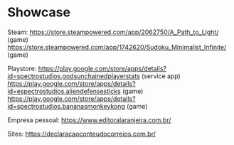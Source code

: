 # Showcase
Steam:
	https://store.steampowered.com/app/2062750/A_Path_to_Light/ (game)
	https://store.steampowered.com/app/1742620/Sudoku_Minimalist_Infinite/ (game)

Playstore:
	https://play.google.com/store/apps/details?id=spectrostudios.godsunchainedplayerstats (service app)
	https://play.google.com/store/apps/details?id=espectrostudios.aliendefensesticks (game)
	https://play.google.com/store/apps/details?id=spectrostudios.bananasmonkeykong (game)

Empresa pessoal:
	https://www.editoralaranjeira.com.br/

Sites:
	https://declaracaoconteudocorreios.com.br/
